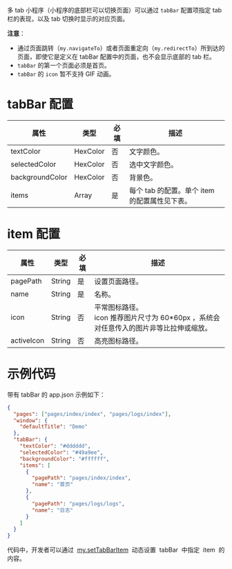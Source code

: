 多 tab 小程序（小程序的底部栏可以切换页面）可以通过 `tabBar` 配置项指定 tab 栏的表现，以及 tab 切换时显示的对应页面。

**注意**：

- 通过页面跳转（`my.navigateTo`）或者页面重定向（`my.redirectTo`）所到达的页面，即使它是定义在 tabBar 配置中的页面，也不会显示底部的 tab 栏。
- `tabBar` 的第一个页面必须是首页。
- `tabBar` 的 `icon` 暂不支持 GIF 动画。

# tabBar 配置

| **属性** | **类型** | **必填** | **描述** |
| --- | --- | --- | --- |
| textColor | HexColor | 否 | 文字颜色。 |
| selectedColor | HexColor | 否 | 选中文字颜色。 |
| backgroundColor | HexColor | 否 | 背景色。 |
| items | Array | 是 | 每个 tab 的配置。单个 item 的配置属性见下表。 |

# item 配置

| **属性** | **类型** | **必填** | **描述** |
| --- | --- | --- | --- |
| pagePath | String | 是 | 设置页面路径。 |
| name | String | 是 | 名称。 |
| icon | String | 否 | 平常图标路径。<br />icon 推荐图片尺寸为 60\*60px ，系统会对任意传入的图片非等比拉伸或缩放。 |
| activeIcon | String | 否 | 高亮图标路径。 |

# 示例代码

带有 tabBar 的 app.json 示例如下：

```json
{
  "pages": ["pages/index/index", "pages/logs/index"],
  "window": {
    "defaultTitle": "Demo"
  },
  "tabBar": {
    "textColor": "#dddddd",
    "selectedColor": "#49a9ee",
    "backgroundColor": "#ffffff",
    "items": [
      {
        "pagePath": "pages/index/index",
        "name": "首页"
      },
      {
        "pagePath": "pages/logs/logs",
        "name": "日志"
      }
    ]
  }
}
```

代码中，开发者可以通过  [my.setTabBarItem](https://opendocs.alipay.com/mini/api/zu37bk)  动态设置  tabBar  中指定  item  的内容。
